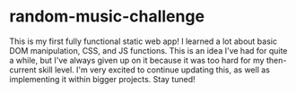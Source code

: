 # random-music-challenge

This is my first fully functional static web app! I learned a lot about basic DOM manipulation, CSS, and JS functions. This is an idea I've had for quite a while, but I've always given up on it because it was too hard for my then-current skill level. I'm very excited to continue updating this, as well as implementing it within bigger projects. Stay tuned!
